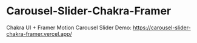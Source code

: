 # Carousel-Slider-Chakra-Framer
Chakra UI + Framer Motion Carousel Slider
Demo: https://carousel-slider-chakra-framer.vercel.app/
